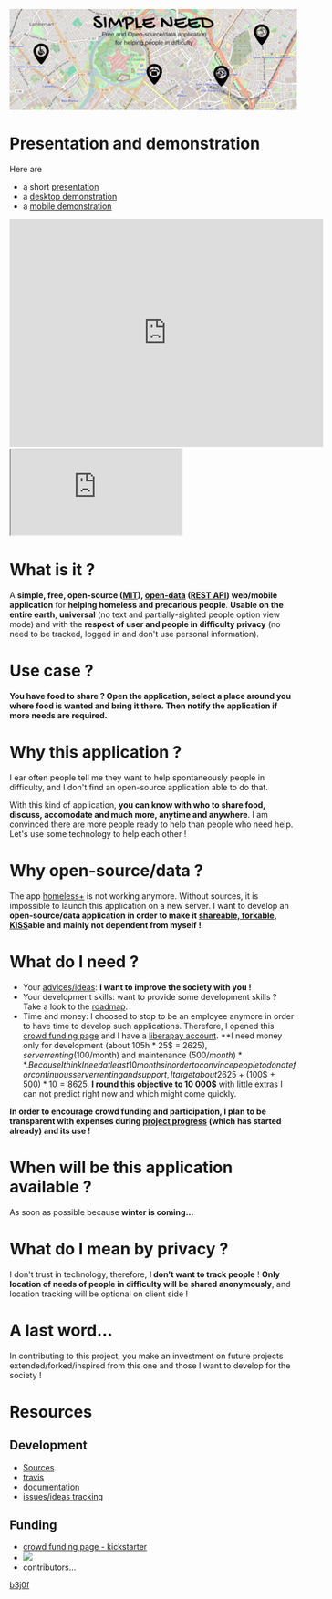 [![](https://github.com/b3j0f/simpleneed/raw/master/static/images/banner.png)](https://b3j0f.github.io/simpleneed/)

# Presentation and demonstration

Here are 
- a short [presentation](https://prezi.com/embed/tpwlvyeo_ifc/?bgcolor=ffffff&lock_to_path=1)
- a [desktop demonstration](http://simpleneed.net:8080/)
- a [mobile demonstration](http://simpleneed.net:8100/ionic-lab)

<iframe id="iframe_container" frameborder="0" webkitallowfullscreen="" mozallowfullscreen="" allowfullscreen="" width="550" height="400" src="https://prezi.com/embed/tpwlvyeo_ifc/?bgcolor=ffffff&amp;lock_to_path=1&amp;autoplay=0&amp;autohide_ctrls=0&amp;landing_data=bHVZZmNaNDBIWnNjdEVENDRhZDFNZGNIUE43MHdLNWpsdFJLb2ZHanI0ejFkVzR4MnZvdHVidTlSWEVxaVdlUVFnPT0&amp;landing_sign=oBYVmxxdV9LyeKc6TaoqKBOlQPs1KKfxltrpTSXwULM"></iframe>

<iframe id="demo_container" src="http://simpleneed.net:8100"></iframe>

# What is it ?
A **simple, free, open-source ([MIT](https://en.wikipedia.org/wiki/MIT_License)), [open-data](https://en.wikipedia.org/wiki/Open_data) ([REST API](https://en.wikipedia.org/wiki/Representational_state_transfer)) web/mobile application** for **helping homeless and precarious people**. **Usable on the entire earth**, **universal** (no text and partially-sighted people option view mode) and with the **respect of user and people in difficulty privacy** (no need to be tracked, logged in and don't use personal information).

# Use case ?
**You have food to share ? Open the application, select a place around you where food is wanted and bring it there. Then notify the application if more needs are required.**

# Why this application ?
I ear often people tell me they want to help spontaneously people in difficulty, and I don't find an open-source application able to do that.

With this kind of application, **you can know with who to share food, discuss, accomodate and much more, anytime and anywhere**. I am convinced there are more people ready to help than people who need help. Let's use some technology to help each other !

# Why open-source/data ?
The app [homeless+](http://homeless.com) is not working anymore. Without sources, it is impossible to launch this application on a new server. I want to develop an **open-source/data application in order to make it [shareable, forkable](https://github.com/b3j0f/simpleneed/), [KISS](https://en.wikipedia.org/wiki/KISS_principle)able and mainly not dependent from myself !**

# What do I need ?
- Your [advices/ideas](https://github.com/b3j0f/simpleneed/issues): **I want to improve the society with you !**
- Your development skills: want to provide some development skills ? Take a look to the [roadmap](https://github.com/b3j0f/simpleneed/projects/1).
- Time and money: I choosed to stop to be an employee anymore in order to have time to develop such applications. Therefore, I opened this [crowd funding page](https://www.kickstarter.com/projects/b3j0f/simple-need/) and I have a [liberapay account](https://liberapay.com/b3j0f/donate). **I need money only for development (about 105h * 25$ = 2625$), server renting (100$/month) and maintenance (500$/month)**. Because I think I need at least 10 months in order to convince people to donate for continuous server renting and support, I target about 2625$ + (100$ + 500$) * 10 = 8625$. **I round this objective to 10 000$** with little extras I can not predict right now and which might come quickly.

**In order to encourage crowd funding and participation, I plan to be transparent with expenses during [project progress](https://b3j0f.github.io/simpleneed/) (which has started already) and its use !**

# When will be this application available ?
As soon as possible because **winter is coming...**

# What do I mean by privacy ?
I don't trust in technology, therefore, **I don't want to track people** ! **Only location of needs of people in difficulty will be shared anonymously**, and location tracking will be optional on client side !

# A last word...
In contributing to this project, you make an investment on future projects extended/forked/inspired from this one and those I want to develop for the society !

# Resources

## Development

- [Sources](https://github.com/b3j0f/simpleneed)
- [travis](https://travis.com/b3j0f/simpleneed)
- [documentation](https://readthedocs.com/b3j0f/simpleneed)
- [issues/ideas tracking](https://github.com/b3j0f/simpleneed/issues)

## Funding

- [crowd funding page - kickstarter](https://www.kickstarter.com/projects/b3j0f/simple-need/)
- [![](https://liberapay.com/assets/widgets/donate.svg)](https://liberapay.com/b3j0f/donate)
- contributors...

[b3j0f](https://github.com/b3j0f)

